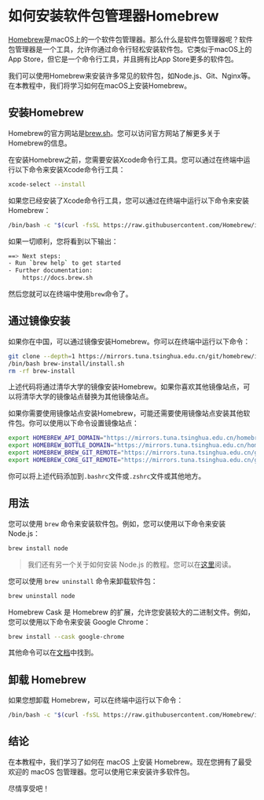 # 如何安装软件包管理器Homebrew

[Homebrew](https://brew.sh/)是macOS上的一个软件包管理器。那么什么是软件包管理器呢？软件包管理器是一个工具，允许你通过命令行轻松安装软件包。它类似于macOS上的App Store，但它是一个命令行工具，并且拥有比App Store更多的软件包。

我们可以使用Homebrew来安装许多常见的软件包，如Node.js、Git、Nginx等。在本教程中，我们将学习如何在macOS上安装Homebrew。

## 安装Homebrew

Homebrew的官方网站是[brew.sh](https://brew.sh/)。您可以访问官方网站了解更多关于Homebrew的信息。

在安装Homebrew之前，您需要安装Xcode命令行工具。您可以通过在终端中运行以下命令来安装Xcode命令行工具：

```sh
xcode-select --install
```

如果您已经安装了Xcode命令行工具，您可以通过在终端中运行以下命令来安装Homebrew：

```sh
/bin/bash -c "$(curl -fsSL https://raw.githubusercontent.com/Homebrew/install/HEAD/install.sh)"
```

如果一切顺利，您将看到以下输出：

```sh
==> Next steps:
- Run `brew help` to get started
- Further documentation:
    https://docs.brew.sh
```

然后您就可以在终端中使用`brew`命令了。

## 通过镜像安装

如果你在中国，可以通过镜像安装Homebrew。你可以在终端中运行以下命令：

```sh
git clone --depth=1 https://mirrors.tuna.tsinghua.edu.cn/git/homebrew/install.git brew-install
/bin/bash brew-install/install.sh
rm -rf brew-install
```

上述代码将通过清华大学的镜像安装Homebrew。如果你喜欢其他镜像站点，可以将清华大学的镜像站点替换为其他镜像站点。

如果你需要使用镜像站点安装Homebrew，可能还需要使用镜像站点安装其他软件包。你可以使用以下命令设置镜像站点：

```sh
export HOMEBREW_API_DOMAIN="https://mirrors.tuna.tsinghua.edu.cn/homebrew-bottles/api"
export HOMEBREW_BOTTLE_DOMAIN="https://mirrors.tuna.tsinghua.edu.cn/homebrew-bottles"
export HOMEBREW_BREW_GIT_REMOTE="https://mirrors.tuna.tsinghua.edu.cn/git/homebrew/brew.git"
export HOMEBREW_CORE_GIT_REMOTE="https://mirrors.tuna.tsinghua.edu.cn/git/homebrew/homebrew-core.git"
```

你可以将上述代码添加到`.bashrc`文件或`.zshrc`文件或其他地方。

## 用法

您可以使用 `brew` 命令来安装软件包。例如，您可以使用以下命令来安装 Node.js：

```sh
brew install node
```

> 我们还有另一个关于如何安装 Node.js 的教程。您可以在[这里](/zh-hans/mac/install-nodejs.md)阅读。

您可以使用 `brew uninstall` 命令来卸载软件包：

```sh
brew uninstall node
```

Homebrew Cask 是 Homebrew 的扩展，允许您安装较大的二进制文件。例如，您可以使用以下命令来安装 Google Chrome：

```sh
brew install --cask google-chrome
```

其他命令可以在[文档](https://docs.brew.sh/)中找到。

## 卸载 Homebrew

如果您想卸载 Homebrew，可以在终端中运行以下命令：

```sh
/bin/bash -c "$(curl -fsSL https://raw.githubusercontent.com/Homebrew/install/HEAD/uninstall.sh)"
```

## 结论

在本教程中，我们学习了如何在 macOS 上安装 Homebrew。现在您拥有了最受欢迎的 macOS 包管理器。您可以使用它来安装许多软件包。

尽情享受吧！
